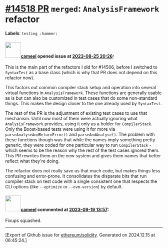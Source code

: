 # [\#14518 PR](https://github.com/ethereum/solidity/pull/14518) `merged`: `AnalysisFramework` refactor
**Labels**: `testing :hammer:`


#### <img src="https://avatars.githubusercontent.com/u/137030?v=4" width="50">[cameel](https://github.com/cameel) opened issue at [2023-08-25 20:26](https://github.com/ethereum/solidity/pull/14518):

This is the main part of the refactors I did for #14506, before I switched to `SyntaxTest` as a base class (which is why that PR does not depend on this refactor now).

This factors out common compiler stack setup and operation into several virtual functions in `AnalysisFramework`. These functions are generally usable as is but can also be customized in test cases that do some non-standard things. This makes the design closer to the one already used by `SyntaxTest`.

The rest of the PR is the adjustment of existing test cases to use that mechanism. Until now most of them were actually ignoring what `AnalysisFramework` provides, using it only as a holder for `CompilerStack`. Only the Boost-based tests were using it for more via `parseAnalyseAndReturnError()` and `parseAndAnalyse()`. The problem with these functions though was that while the names imply something pretty generic, they were coded for one particular way to run `CompilerStack` - which seems to be the reason why the rest of the test cases ignored them. This PR rewrites them on the new system and gives them names that better reflect what they're doing.

The refactor does not really save us that much code, but makes things less confusing and error-prone. It consolidates the disparate bits that run compiler stack on test code with a single consistent one that respects the CLI options (like `--optimize` or `--evm-version`) by default.

#### <img src="https://avatars.githubusercontent.com/u/137030?v=4" width="50">[cameel](https://github.com/cameel) commented at [2023-09-19 13:57](https://github.com/ethereum/solidity/pull/14518#issuecomment-1725638161):

Fixups squashed.


-------------------------------------------------------------------------------



[Export of Github issue for [ethereum/solidity](https://github.com/ethereum/solidity). Generated on 2024.12.15 at 06:45:24.]

